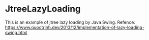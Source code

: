 # JtreeLazyLoading
This is an example of jtree lazy loading by Java Swing.
Refence: https://www.quoctrinh.dev/2013/12/implementation-of-lazy-loading-swing.html
